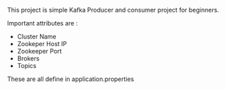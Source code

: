 This project is simple Kafka Producer and consumer project for beginners.

Important attributes are :


   - Cluster Name
   - Zookeper Host IP
   - Zookeeper Port 
   - Brokers 
   - Topics
   
These are all define in application.properties
